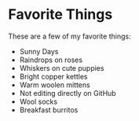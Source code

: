 # Favorite Things

These are a few of my favorite things:

- Sunny Days
- Raindrops on roses
- Whiskers on cute puppies
- Bright copper kettles
- Warm woolen mittens
- Not editing directly on GitHub
- Wool socks
- Breakfast burritos
